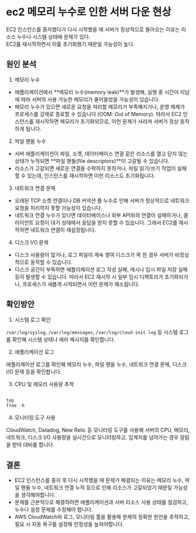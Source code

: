 # ec2 메모리 누수로 인한 서버 다운 현상

EC2 인스턴스를 중지했다가 다시 시작했을 때 서버가 정상적으로 돌아오는 이유는 리소스 누수나 시스템 상태에 문제가 있다.  
EC2를 재시작하면서 이를 초기화했기 때문일 가능성이 높다.  


## 원인 분석

1. 메모리 누수

- 애플리케이션에서 **메모리 누수(memory leak)**가 발생해, 실행 중 시간이 지남에 따라 서버의 사용 가능한 메모리가 줄어들었을 가능성이 있습니다.
- 메모리 누수가 있으면 새로운 요청을 처리할 메모리가 부족해지거나, 운영 체제가 프로세스를 강제로 종료할 수 있습니다 (OOM: Out of Memory). 따라서 EC2 인스턴스를 재시작하면 메모리가 초기화되므로, 이런 문제가 사라져 서버가 정상 동작하게 됩니다.

2. 파일 핸들 누수

- 서버 애플리케이션이 파일, 소켓, 데이터베이스 연결 같은 리소스를 열고 닫지 않는 상태가 누적되면 **파일 핸들(file descriptors)**이 고갈될 수 있습니다.
- 리소스가 고갈되면 새로운 연결을 수락하지 못하거나, 파일 읽기/쓰기 작업이 실패할 수 있는데, 인스턴스를 재시작하면 이런 리소스도 초기화됩니다.

3. 네트워크 연결 문제
   
- 오래된 TCP 소켓 연결이나 DB 커넥션 풀 누수로 인해 서버가 정상적으로 네트워크 요청을 처리하지 못할 가능성이 있습니다.
- 네트워크 연결 누수가 있다면 데이터베이스나 외부 API와의 연결이 실패하거나, 클라이언트 요청이 대기 상태에서 응답을 받지 못할 수 있습니다. 그래서 EC2를 재시작하면 네트워크 연결이 재설정됩니다.

4. 디스크 I/O 문제

- 디스크 사용량이 많거나, 로그 파일이 계속 쌓여 디스크가 꽉 찬 경우 서버가 비정상적으로 동작할 수 있습니다.
- 디스크 공간이 부족하면 애플리케이션 로그 작성 실패, 캐시나 임시 파일 저장 실패 등이 발생할 수 있습니다. 따라서 EC2 재시작 시 일부 임시 디렉토리가 초기화되거나, 프로세스가 새롭게 시작되면서 이런 문제가 해소됩니다.

## 확인방안

1. 시스템 로그 확인

`/var/log/syslog`, `/var/log/messages`, `/var/log/cloud-init.log` 등 시스템 로그를 확인해 시스템 상태나 에러 메시지를 확인합니다.

2. 애플리케이션 로그

애플리케이션 로그를 확인해 메모리 누수, 파일 핸들 누수, 네트워크 연결 문제, 디스크 I/O 문제 등을 확인합니다.

3. CPU 및 메모리 사용량 추적

```sql

top
free -h

```

4. 모니터링 도구 사용

CloudWatch, Datadog, New Relic 등 모니터링 도구를 사용해 서버의 CPU, 메모리, 네트워크, 디스크 I/O 사용량을 실시간으로 모니터링하고, 임계치를 넘어가는 경우 알림을 받아 대비를 합니다.

## 결론

- EC2 인스턴스를 중지 후 다시 시작했을 때 문제가 해결되는 이유는 메모리 누수, 파일 핸들 누수, 네트워크 연결 누적 등으로 인해 리소스가 고갈되었기 때문일 가능성을 생각해야합니다.
- 문제를 근본적으로 해결하려면 애플리케이션과 서버 리소스 사용 상태를 점검하고, 누수나 설정 문제를 수정해야 합니다.
- AWS CloudWatch와 로그, 모니터링 툴을 활용해 문제의 정확한 원인을 추적하고, 필요 시 자동 복구를 설정해 안정성을 높혀야합니다.
